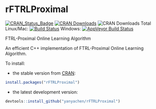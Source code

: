 # rFTRLProximal

[![CRAN_Status_Badge](http://www.r-pkg.org/badges/version/rFTRLProximal)](http://cran.r-project.org/package=rFTRLProximal)
[![CRAN Downloads](http://cranlogs.r-pkg.org/badges/rFTRLProximal)](http://cran.r-project.org/package=rFTRLProximal)
![CRAN Downloads Total](http://cranlogs.r-pkg.org/badges/grand-total/rFTRLProximal?color=brightgreen)
Linux/Mac: [![Build Status](https://travis-ci.org/yanyachen/rFTRLProximal.svg)](https://travis-ci.org/yanyachen/rFTRLProximal)
Windows: [![AppVeyor Build Status](https://ci.appveyor.com/api/projects/status/github/yanyachen/rFTRLProximal?branch=master&svg=true)](https://ci.appveyor.com/project/yanyachen/rFTRLProximal)

FTRL-Proximal Online Learning Algorithm  

An efficient C++ implementation of FTRL-Proximal Online Learning Algorithm.  

To install:  
* the stable version from [CRAN](http://cran.r-project.org/web/packages/rFTRLProximal/index.html):  
```r
install.packages("rFTRLProximal")
```

* the latest development version:  
```r
devtools::install_github("yanyachen/rFTRLProximal")
```
